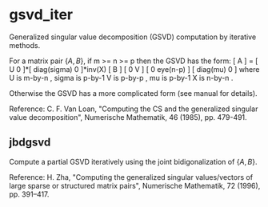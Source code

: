 # gsvd_iter
Generalized singular value decomposition (GSVD) computation by iterative methods.

For a matrix pair $\{A,B\}$, if m >= n >= p then the GSVD has the form:
   [ A ] = [ U  0 ]*[ diag(sigma)      0    ]*inv(X)
   [ B ]   [ 0  V ] [      0       eye(n-p) ]
                    [  diag(mu)        0    ]
where
   U  is  m-by-n ,    sigma  is  p-by-1
   V  is  p-by-p ,    mu     is  p-by-1
   X  is  n-by-n .

Otherwise the GSVD has a more complicated form (see manual for details).
 
Reference: C. F. Van Loan, "Computing the CS and the generalized 
singular value decomposition", Numerische Mathematik, 46 (1985), pp. 479-491. 

## jbdgsvd

Compute a partial GSVD iteratively using the joint bidigonalization of $\{A,B\}$.

Reference: H. Zha, "Computing the generalized singular values/vectors of large sparse 
or structured matrix pairs", Numerische Mathematik, 72 (1996), pp. 391–417.
